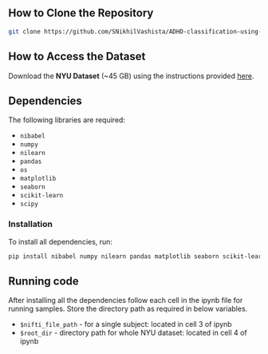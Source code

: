 ## How to Clone the Repository

```bash
git clone https://github.com/SNikhilVashista/ADHD-classification-using-Image-Processing-and-AI-classification
```

## How to Access the Dataset

Download the **NYU Dataset** (~45 GB) using the instructions provided [here](https://fcon_1000.projects.nitrc.org/indi/adhd200/download_scripts/Download_Instructions_ADHD200.pdf).

## Dependencies

The following libraries are required:

- `nibabel`
- `numpy`
- `nilearn`
- `pandas`
- `os`
- `matplotlib`
- `seaborn`
- `scikit-learn`
- `scipy`

### Installation

To install all dependencies, run:

```bash
pip install nibabel numpy nilearn pandas matplotlib seaborn scikit-learn scipy
```


## Running code

After installing all the dependencies follow each cell in the ipynb file for running samples.
Store the directory path as required in below variables.

  - `$nifti_file_path` - for a single subject: located in cell 3 of ipynb
  -  `$root_dir` - directory path for whole NYU dataset: located in cell 4 of ipynb

